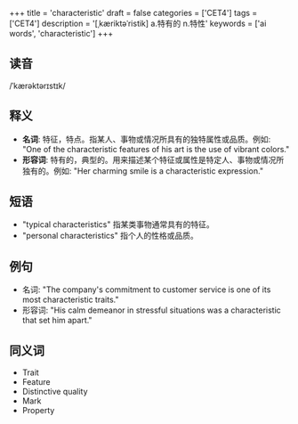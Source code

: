 +++
title = 'characteristic'
draft = false
categories = ['CET4']
tags = ['CET4']
description = '[ˌkæriktəˈristik] a.特有的 n.特性'
keywords = ['ai words', 'characteristic']
+++

## 读音
/ˈkærəktərɪstɪk/

## 释义
- **名词**: 特征，特点。指某人、事物或情况所具有的独特属性或品质。例如: "One of the characteristic features of his art is the use of vibrant colors."
- **形容词**: 特有的，典型的。用来描述某个特征或属性是特定人、事物或情况所独有的。例如: "Her charming smile is a characteristic expression."

## 短语
- "typical characteristics" 指某类事物通常具有的特征。
- "personal characteristics" 指个人的性格或品质。

## 例句
- 名词: "The company's commitment to customer service is one of its most characteristic traits."
- 形容词: "His calm demeanor in stressful situations was a characteristic that set him apart."

## 同义词
- Trait
- Feature
- Distinctive quality
- Mark
- Property
